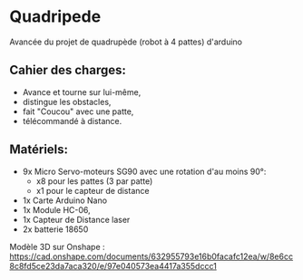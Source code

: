 # Quadripede
Avancée du projet de quadrupède (robot à 4 pattes) d'arduino

<h2>Cahier des charges:</h2>
<ul>
  <li>Avance et tourne sur lui-même,</li>
  <li>distingue les obstacles,</li>
  <li>fait "Coucou" avec une patte,</li>
  <li>télécommandé à distance.</li>
</ul>
  
<h2>Matériels:</h2>
<ul>
  <li>9x Micro Servo-moteurs SG90 avec une rotation d'au moins 90°:
      <ul>
      <li>x8 pour les pattes (3 par patte)</li>
      <li>x1 pour le capteur de distance</li>
      </ul>
  </li>
  <li>1x Carte Arduino Nano</li>
  <li>1x Module HC-06,</li>
  <li>1x Capteur de Distance laser</li>
  <li>2x batterie 18650</li>
</ul>


Modèle 3D sur Onshape : https://cad.onshape.com/documents/632955793e16b0facafc12ea/w/8e6cc8c8fd5ce23da7aca320/e/97e040573ea4417a355dccc1


